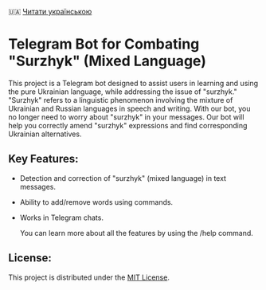 🇺🇦 [Читати українською](README)

# Telegram Bot for Combating "Surzhyk" (Mixed Language)

This project is a Telegram bot designed to assist users in learning and using the pure Ukrainian language, while addressing the issue of "surzhyk." "Surzhyk" refers to a linguistic phenomenon involving the mixture of Ukrainian and Russian languages in speech and writing. With our bot, you no longer need to worry about "surzhyk" in your messages. Our bot will help you correctly amend "surzhyk" expressions and find corresponding Ukrainian alternatives.

## Key Features:

- Detection and correction of "surzhyk" (mixed language) in text messages.
- Ability to add/remove words using commands.
- Works in Telegram chats.

  You can learn more about all the features by using the /help command.

## License:

This project is distributed under the [MIT License](LICENSE).
